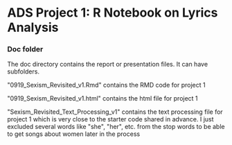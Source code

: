 # ADS Project 1:  R Notebook on Lyrics Analysis

### Doc folder

The doc directory contains the report or presentation files. It can have subfolders.  

"0919_Sexism_Revisited_v1.Rmd" contains the RMD code for project 1

"0919_Sexism_Revisited_v1.html" contains the html file for project 1

"Sexism_Revisited_Text_Processing_v1" contains the text processing file for project 1 which is very close to the starter code shared in advance. I just excluded several words like "she", "her", etc. from the stop words to be able to get songs about women later in the process
